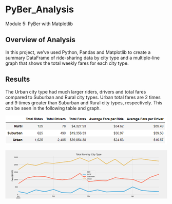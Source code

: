 # PyBer_Analysis
Module 5: PyBer with Matplotlib

## Overview of Analysis

In this project, we’ve used Python, Pandas and Matplotlib to create a summary DataFrame of ride-sharing data by city type and a multiple-line graph that shows the total weekly fares for each city type. 

## Results

The Urban city type had much larger riders, drivers and total fares compared to Suburban and Rural city types. Urban total fares are 2 times and 9 times greater than Suburban and Rural city types, respectively. This can be seen in the following table and graph.  

![TBrickey](https://github.com/TBrickey/PyBer_Analysis/blob/main/analysis/pyber_summary_df.png)

![TBrickey](https://github.com/TBrickey/PyBer_Analysis/blob/main/analysis/Challenge_fare_summary.png)
